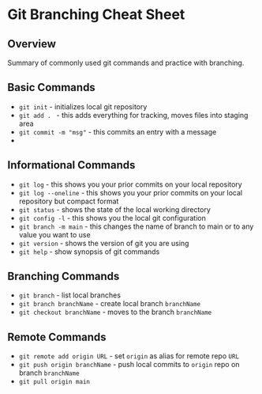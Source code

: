 # Git Branching Cheat Sheet

## Overview

Summary of commonly used git commands and practice with branching.


## Basic Commands
* `git init` - initializes local git repository
* `git add . ` - this adds everything for tracking, moves files into staging area
* `git commit -m "msg"` - this commits an entry with a message
* 

## Informational Commands
* `git log` - this shows you your prior commits on your local repository
* `git log --oneline` - this shows you your prior commits on your local repository but compact format
* `git status` - shows the state of the local working directory
* `git config -l` - this shows you the local git configuration
* `git branch -m main` - this changes the name of branch to main or to any value you want to use
* `git version` - shows the version of git you are using
* `git help` - show synopsis of git commands

## Branching Commands
* `git branch` - list local branches
* `git branch branchName` - create local branch `branchName`
* `git checkout branchName` - moves to the branch `branchName`

## Remote Commands
* `git remote add origin URL` - set `origin` as alias for remote repo `URL`
* `git push origin branchName` - push local commits to `origin` repo on branch `branchName`
* `git pull origin main`
